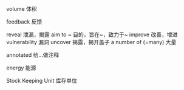 volume 体积

feedback 反馈

reveal 泄漏，揭露
aim to ~ 目的，旨在~，致力于~
improve 改善，增进
vulnerability 漏洞
uncover 揭露，揭开盖子
a number of (=many) 大量

annotated 给...做注释

energy 能源

Stock Keeping Unit 库存单位
